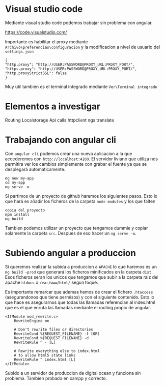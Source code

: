 
Visual studio code
==================
Mediante visual studio code podemos trabajar sin problema con angular.

https://code.visualstudio.com/

Importante es habilitar el proxy mediante `Archivo\preferencias\configuracion` y la modificacion a nivel de usuario del `settings.json`
```
{
"http.proxy": "http://USER:PASSWORD@PROXY_URL:PROXY_PORT/",
"https.proxy": "http://USER:PASSWORD@PROXY_URL:PROXY_PORT/",
"http.proxyStrictSSL": false
}
```

Muy util tambien es el terminal integrado mediante `Ver\Terminal integrado`

Elementos a investigar
======================
Routing
Localstorage
Api calls httpclient
ngs translate

Trabajando con angular cli
==========================
Con `angular cli` podemos crear una nueva aplicacion a la que accederemos con `http://localhost:4200`.
El servidor liviano que utiliza nos permitira ver los cambios simplemente con grabar el fuente ya que se desplegará automaticamente.
```
ng new my-app
cd my-app
ng serve -o
```


Si partimos de un proyecto de github haremos los siguientes pasos.
Esto lo que hará es añadir los ficheros de la carpeta `node modules` y los que falten
```
copia del proyecto
npm install
ng build
```

Tambien podemos utilizar un proyecto que tengamos dummie y copiar solamente la carpeta `src`.
Despues de eso hacer un `ng serve -o`.


Subiendo angular a produccion
=============================
Si queremos realizar la subida a produccion a `APACHE` lo que haremos es un `ng build -prod` que generará los ficheros minificados en la carpeta `dist`.
Esos ficheros seran los unicos que tengamos que subir a la carpeta raiz del apache `htdocs` o `/var/www/html/` segun toque.

Es importante remarcar que ademas hemos de crear el fichero `.htaccess` (asegurandonos que tiene permisos) y con el siguiente contenido.
Esto lo que hace es asegurarnos que todas las llamadas referencian al index.html que es el que enruta las llamadas mediante el routing
propio de angular.
```
<IfModule mod_rewrite.c>
    RewriteEngine on

    # Don't rewrite files or directories
    RewriteCond %{REQUEST_FILENAME} -f [OR]
    RewriteCond %{REQUEST_FILENAME} -d
    RewriteRule ^ - [L]

    # Rewrite everything else to index.html
    # to allow html5 state links
    RewriteRule ^ index.html [L]
</IfModule>
```

Subido a un servidor de produccion de digital ocean y funciona sin problema.
Tambien probado en xampp y correcto.




